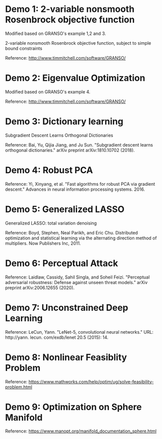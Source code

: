 # Demo 1: 2-variable nonsmooth Rosenbrock objective function

Modified based on GRANSO's example 1,2 and 3.

2-variable nonsmooth Rosenbrock objective function, subject to simple bound constraints

Reference: http://www.timmitchell.com/software/GRANSO/

# Demo 2: Eigenvalue Optimization

Modified based on GRANSO's example 4.

Reference: http://www.timmitchell.com/software/GRANSO/

# Demo 3: Dictionary learning

Subgradient Descent Learns Orthogonal Dictionaries

Reference: Bai, Yu, Qijia Jiang, and Ju Sun. "Subgradient descent learns orthogonal dictionaries." arXiv preprint arXiv:1810.10702 (2018).

# Demo 4: Robust PCA 

Reference: Yi, Xinyang, et al. "Fast algorithms for robust PCA via gradient descent." Advances in neural information processing systems. 2016.

# Demo 5: Generalized LASSO

Generalized LASSO: total variation denoising

Reference: Boyd, Stephen, Neal Parikh, and Eric Chu. Distributed optimization and statistical learning via the alternating direction method of multipliers. Now Publishers Inc, 2011.

# Demo 6: Perceptual Attack

Reference: Laidlaw, Cassidy, Sahil Singla, and Soheil Feizi. "Perceptual adversarial robustness: Defense against unseen threat models." arXiv preprint arXiv:2006.12655 (2020).

# Demo 7: Unconstrained Deep Learning

Reference: LeCun, Yann. "LeNet-5, convolutional neural networks." URL: http://yann. lecun. com/exdb/lenet 20.5 (2015): 14.

# Demo 8: Nonlinear Feasiblity Problem

Reference: https://www.mathworks.com/help/optim/ug/solve-feasibility-problem.html

# Demo 9: Optimization on Sphere Manifold

Reference: https://www.manopt.org/manifold_documentation_sphere.html
